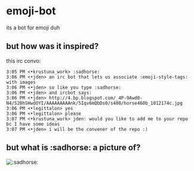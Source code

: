 emoji-bot
=========

its a bot for emoji duh


## but how was it inspired?
this irc convo:
```
3:05 PM <•krustuna_work> :sadhorse:
3:06 PM <•jden> an irc bot that lets us associate :emoji-style-tags: with images
3:06 PM <•jden> so like you type :sadhorse:
3:06 PM <•jden> and ircbot says:
3:06 PM <•jden> http://4.bp.blogspot.com/_4P-9Awd0-N4/S2BhSHwdOYI/AAAAAAAAAnk/5Iqv6mQbDs0/s400/horse460b_1012174c.jpg
3:06 PM <•legittalon> yes
3:06 PM <•legittalon> please
3:07 PM <•krustuna_work> jden: would you like to add me to your repo bc I have some ideas
3:07 PM <•jden> i will be the convener of the repo :)
```

## but what is :sadhorse: a picture of?
![:sadhorse:](http://4.bp.blogspot.com/_4P-9Awd0-N4/S2BhSHwdOYI/AAAAAAAAAnk/5Iqv6mQbDs0/s400/horse460b_1012174c.jpg)

